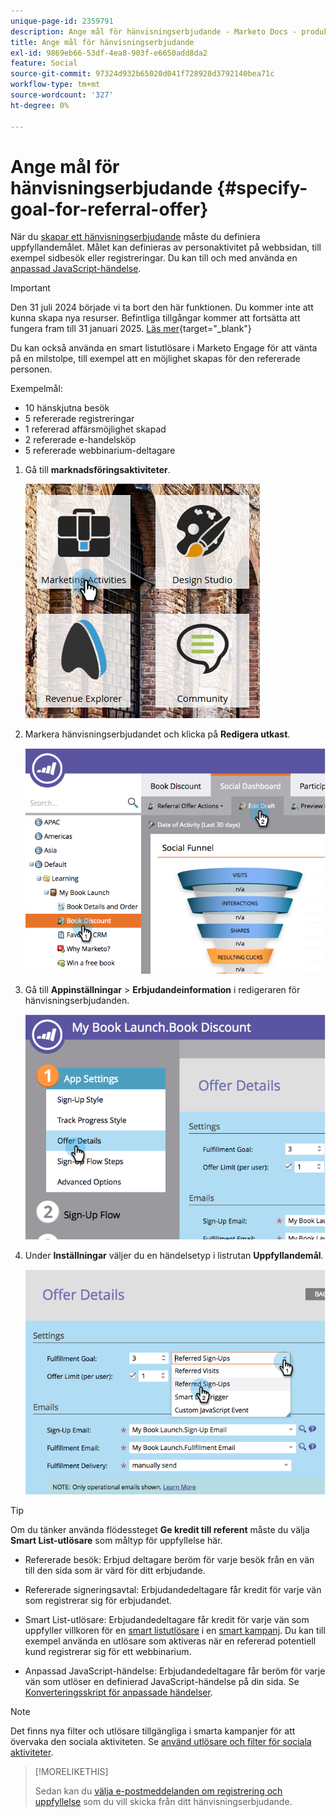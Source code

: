 ```yaml
---
unique-page-id: 2359791
description: Ange mål för hänvisningserbjudande - Marketo Docs - produktdokumentation
title: Ange mål för hänvisningserbjudande
exl-id: 9869eb66-53df-4ea8-903f-e6650add8da2
feature: Social
source-git-commit: 97324d932b65020d041f728928d3792140bea71c
workflow-type: tm+mt
source-wordcount: '327'
ht-degree: 0%

---
```


# Ange mål för hänvisningserbjudande {#specify-goal-for-referral-offer}

När du [skapar ett hänvisningserbjudande](/help/marketo/product-docs/demand-generation/social/referral-offers/create-a-referral-offer.md) måste du definiera uppfyllandemålet. Målet kan definieras av personaktivitet på webbsidan, till exempel sidbesök eller registreringar. Du kan till och med använda en [anpassad JavaScript-händelse](/help/marketo/product-docs/demand-generation/social/social-functions/conversion-script-for-custom-events.md).

>[!IMPORTANT]
>
>Den 31 juli 2024 började vi ta bort den här funktionen. Du kommer inte att kunna skapa nya resurser. Befintliga tillgångar kommer att fortsätta att fungera fram till 31 januari 2025. [Läs mer](https://nation.marketo.com/t5/employee-blogs/marketo-engage-social-features-deprecation/ba-p/351977){target="_blank"}

Du kan också använda en smart listutlösare i Marketo Engage för att vänta på en milstolpe, till exempel att en möjlighet skapas för den refererade personen.

Exempelmål:

* 10 hänskjutna besök
* 5 refererade registreringar
* 1 refererad affärsmöjlighet skapad
* 2 refererade e-handelsköp
* 5 refererade webbinarium-deltagare

1. Gå till **marknadsföringsaktiviteter**.

   ![](assets/ma.png)

1. Markera hänvisningserbjudandet och klicka på **Redigera utkast**.

   ![](assets/image2014-9-19-15-3a6-3a35.png)

1. Gå till **Appinställningar** > **Erbjudandeinformation** i redigeraren för hänvisningserbjudanden.

   ![](assets/image2014-9-19-15-3a6-3a44.png)

1. Under **Inställningar** väljer du en händelsetyp i listrutan **Uppfyllandemål**.

   ![](assets/image2014-9-19-15-3a6-3a56.png)

>[!TIP]
>
>Om du tänker använda flödessteget **Ge kredit till referent** måste du välja **Smart List-utlösare** som måltyp för uppfyllelse här.

* Refererade besök: Erbjud deltagare beröm för varje besök från en vän till den sida som är värd för ditt erbjudande.
* Refererade signeringsavtal: Erbjudandedeltagare får kredit för varje vän som registrerar sig för erbjudandet.
* Smart List-utlösare: Erbjudandedeltagare får kredit för varje vän som uppfyller villkoren för en [smart listutlösare](/help/marketo/product-docs/core-marketo-concepts/smart-lists-and-static-lists/understanding-smart-lists.md) i en [smart kampanj](/help/marketo/product-docs/core-marketo-concepts/smart-campaigns/understanding-smart-campaigns.md). Du kan till exempel använda en utlösare som aktiveras när en refererad potentiell kund registrerar sig för ett webbinarium.

* Anpassad JavaScript-händelse: Erbjudandedeltagare får beröm för varje vän som utlöser en definierad JavaScript-händelse på din sida. Se [Konverteringsskript för anpassade händelser](/help/marketo/product-docs/demand-generation/social/social-functions/triggers-and-filters-for-social-activities.md).

>[!NOTE]
>
>Det finns nya filter och utlösare tillgängliga i smarta kampanjer för att övervaka den sociala aktiviteten. Se [använd utlösare och filter för sociala aktiviteter](/help/marketo/product-docs/demand-generation/social/social-functions/triggers-and-filters-for-social-activities.md).

>[!MORELIKETHIS]
>
>Sedan kan du [välja e-postmeddelanden om registrering och uppfyllelse](/help/marketo/product-docs/demand-generation/social/referral-offers/send-referral-offer-fulfillment-email.md) som du vill skicka från ditt hänvisningserbjudande.
